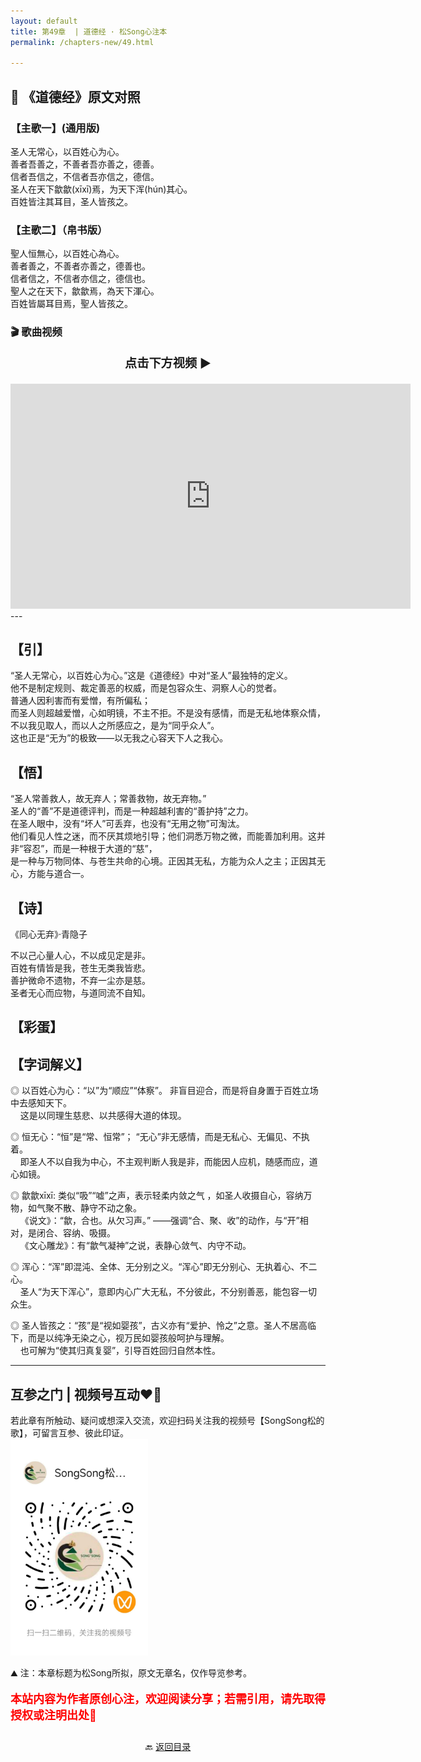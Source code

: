 ```yaml
---
layout: default
title: 第49章  | 道德经 · 松Song心注本
permalink: /chapters-new/49.html

---
```


## 📜 《道德经》原文对照
### 【主歌一】(通用版) 
圣人无常心，以百姓心为心。<br>
善者吾善之，不善者吾亦善之，德善。<br>
信者吾信之，不信者吾亦信之，德信。<br>
圣人在天下歙歙(xīxī)焉，为天下浑(hún)其心。<br>
百姓皆注其耳目，圣人皆孩之。<br>

### 【主歌二】（帛书版）
聖人恒無心，以百姓心為心。<br>
善者善之，不善者亦善之，德善也。<br>
信者信之，不信者亦信之，德信也。<br>
聖人之在天下，歙歙焉，為天下渾心。<br>
百姓皆屬耳目焉，聖人皆孩之。<br>


### 🎬 歌曲视频
<p style="text-align:center; font-size:1.2rem; font-weight:bold;">
  点击下方视频 ▶️
</p>

<iframe
  src="https://streamable.com/e/ugvpw7"
  width="640"
  height="360"
  frameborder="0"
  allowfullscreen
  loading="lazy">
</iframe>
---

## 【引】
“圣人无常心，以百姓心为心。”这是《道德经》中对“圣人”最独特的定义。<br>
他不是制定规则、裁定善恶的权威，而是包容众生、洞察人心的觉者。<br>
普通人因利害而有爱憎，有所偏私；<br>
而圣人则超越爱憎，心如明镜，不主不拒。不是没有感情，而是无私地体察众情，不以我见取人，而以人之所感应之，是为“同乎众人”。<br>
这也正是“无为”的极致——以无我之心容天下人之我心。<br>

## 【悟】
“圣人常善救人，故无弃人；常善救物，故无弃物。”<br>
圣人的“善”不是道德评判，而是一种超越利害的“善护持”之力。<br>
在圣人眼中，没有“坏人”可丢弃，也没有“无用之物”可淘汰。<br>
他们看见人性之迷，而不厌其烦地引导；他们洞悉万物之微，而能善加利用。这并非“容忍”，而是一种根于大道的“慈”，<br>
是一种与万物同体、与苍生共命的心境。正因其无私，方能为众人之主；正因其无心，方能与道合一。<br>

## 【诗】
《同心无弃》·青隐子

不以己心量人心，不以成见定是非。<br>
百姓有情皆是我，苍生无类我皆悲。<br>
善护微命不遗物，不弃一尘亦是慈。<br>
圣者无心而应物，与道同流不自知。<br>

## 【彩蛋】

## 【字词解义】

◎ 以百姓心为心：“以”为“顺应”“体察”。 非盲目迎合，而是将自身置于百姓立场中去感知天下。<br>
&nbsp;&nbsp;&nbsp;&nbsp;这是以同理生慈悲、以共感得大道的体现。<br>

◎ 恒无心：“恒”是“常、恒常”； “无心”非无感情，而是无私心、无偏见、不执着。<br>
&nbsp;&nbsp;&nbsp;&nbsp;即圣人不以自我为中心，不主观判断人我是非，而能因人应机，随感而应，道心如镜。<br>

◎ 歙歙xīxī: 类似“吸”“嘘”之声，表示轻柔内敛之气 ，如圣人收摄自心，容纳万物，如气聚不散、静守不动之象。<br>
&nbsp;&nbsp;&nbsp;&nbsp;《说文》：“歙，合也。从欠习声。” ——强调“合、聚、收”的动作，与“开”相对，是闭合、容纳、吸摄。<br>
&nbsp;&nbsp;&nbsp;&nbsp;《文心雕龙》：有“歙气凝神”之说，表静心敛气、内守不动。<br>

◎ 浑心：“浑”即混沌、全体、无分别之义。“浑心”即无分别心、无执着心、不二心。<br>
&nbsp;&nbsp;&nbsp;&nbsp;圣人“为天下浑心”，意即内心广大无私，不分彼此，不分别善恶，能包容一切众生。<br>

◎ 圣人皆孩之：“孩”是“视如婴孩”，古义亦有“爱护、怜之”之意。圣人不居高临下，而是以纯净无染之心，视万民如婴孩般呵护与理解。<br>
&nbsp;&nbsp;&nbsp;&nbsp;也可解为“使其归真复婴”，引导百姓回归自然本性。<br>

---
##  互参之门 | 视频号互动❤️🤝

若此章有所触动、疑问或想深入交流，欢迎扫码关注我的视频号【SongSong松的歌】，可留言互参、彼此印证。<br>
<img src="../img/qrcode_songsong.jpg" alt="扫码进入视频号" width="220">

⛰️ 注：本章标题为松Song所拟，原文无章名，仅作导览参考。<br>
<p style="color:red; font-size:18px; font-weight:bold;">
本站内容为作者原创心注，欢迎阅读分享；若需引用，请先取得授权或注明出处🙏
</p>

<p style="text-align:center; margin-top:2em;">
  🔙 <a href="{{ '/' | relative_url }}#catalog">返回目录</a>
</p>


&nbsp;&nbsp;&nbsp;&nbsp;
